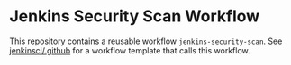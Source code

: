 # Jenkins Security Scan Workflow

This repository contains a reusable workflow `jenkins-security-scan`.
See [jenkinsci/.github](https://github.com/jenkinsci/.github/tree/master/workflow-templates) for a workflow template that calls this workflow.
